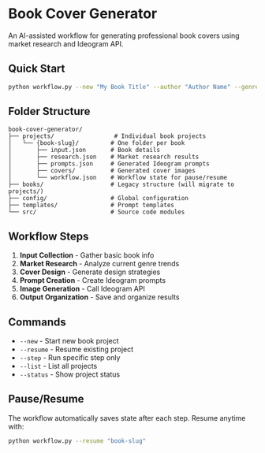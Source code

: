 # Book Cover Generator

An AI-assisted workflow for generating professional book covers using market research and Ideogram API.

## Quick Start

```bash
python workflow.py --new "My Book Title" --author "Author Name" --genre "romantic suspense" --description "Brief plot description"
```

## Folder Structure

```
book-cover-generator/
├── projects/                 # Individual book projects
│   └── {book-slug}/         # One folder per book
│       ├── input.json       # Book details
│       ├── research.json    # Market research results
│       ├── prompts.json     # Generated Ideogram prompts
│       ├── covers/          # Generated cover images
│       └── workflow.json    # Workflow state for pause/resume
├── books/                   # Legacy structure (will migrate to projects/)
├── config/                  # Global configuration
├── templates/               # Prompt templates
└── src/                     # Source code modules
```

## Workflow Steps

1. **Input Collection** - Gather basic book info
2. **Market Research** - Analyze current genre trends
3. **Cover Design** - Generate design strategies
4. **Prompt Creation** - Create Ideogram prompts
5. **Image Generation** - Call Ideogram API
6. **Output Organization** - Save and organize results

## Commands

- `--new` - Start new book project
- `--resume` - Resume existing project
- `--step` - Run specific step only
- `--list` - List all projects
- `--status` - Show project status

## Pause/Resume

The workflow automatically saves state after each step. Resume anytime with:
```bash
python workflow.py --resume "book-slug"
```